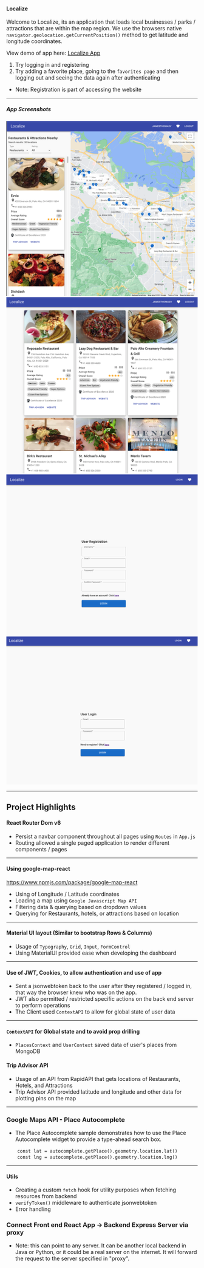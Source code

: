 #### Localize
Welcome to Localize, its an application that loads local businesses / parks / attractions that are within the map region. We use the browsers native `navigator.geolocation.getCurrentPosition()` method to get latitude and longitude coordinates.

View demo of app here: [Localize App ](https://my-localize-app.herokuapp.com/)
1. Try logging in and registering
1. Try adding a favorite place, going to the `favorites page` and then logging out and seeing the data again after authenticating
* Note: Registration is part of accessing the website

----------
##### App Screenshots
![home](/screenshots/home.png)
![favorites](/screenshots/favorites.png)
![register](/screenshots/register.png)
![login](/screenshots/login.png)

------

## Project Highlights

#### React Router Dom v6
* Persist a navbar component throughout all pages using `Routes` in `App.js`
* Routing allowed a single paged application to render different components / pages
------
#### Using google-map-react
https://www.npmjs.com/package/google-map-react
* Using of Longitude / Latitude coordinates
* Loading a map using `Google Javascript Map API`
* Filtering data & querying based on dropdown values
* Querying for Restaurants, hotels, or attractions based on location

------
#### Material UI layout (Similar to bootstrap Rows & Columns)
* Usage of `Typography`, `Grid`, `Input`, `FormControl`
* Using MaterialUI provided ease when developing the dashboard

------
#### Use of JWT, Cookies, to allow authentication and use of app
* Sent a jsonwebtoken back to the user after they registered / logged in, that way the browser knew who was on the app.
* JWT also permitted / restricted specific actions on the back end server to perform operations
* The Client used `ContextAPI` to allow for global state of user data

-----
#### `ContextAPI` for Global state and to avoid prop drilling
* `PlacesContext` and `UserContext` saved data of user's places from MongoDB
#### Trip Advisor API
* Usage of an API from RapidAPI that gets locations of Restaurants, Hotels, and Attractions
* Trip Advisor API provided latitude and longitude and other data for plotting pins on the map
-------
### Google Maps API - Place Autocomplete
* The Place Autocomplete sample demonstrates how to use the Place Autocomplete widget to provide a type-ahead search box.
```
    const lat = autocomplete.getPlace().geometry.location.lat()
    const lng = autocomplete.getPlace().geometry.location.lng()
```
-----
#### Utils 
* Creating a custom `fetch` hook for utility purposes when fetching resources from backend
* `verifyToken()` middleware to authenticate jsonwebtoken
* Error handling

### Connect Front end React App -> Backend Express Server via proxy
* Note: this can point to any server. It can be another local backend in Java or Python, or it could be a real server on the internet. It will forward the request to the server specified in "proxy".